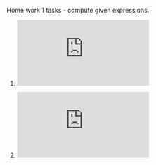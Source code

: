 Home work 1 tasks - compute given expressions.

1. ![a=\frac{2\sin (x-\frac{\pi}{6})b}{\frac{1}{2}+\sin^{2}y};b=1+\frac{z^{2}}{3+\frac{Z^{2}}{5}}][task1]

2. ![s=1+x+\frac{x^{2}}{2!}+\frac{x^{3}}{3!}+\frac{x^{4}}{4!};z=\sin{x^{3}}+\cos^{2}{y}][task2]

[task1]: http://www.sciweavers.org/tex2img.php?eq=a%3D%5Cfrac%7B2%5Csin%20%28x-%5Cfrac%7B%5Cpi%7D%7B6%7D%29b%7D%7B%5Cfrac%7B1%7D%7B2%7D%2B%5Csin%5E%7B2%7Dy%7D%3Bb%3D1%2B%5Cfrac%7Bz%5E%7B2%7D%7D%7B3%2B%5Cfrac%7BZ%5E%7B2%7D%7D%7B5%7D%7D&bc=Transparent&fc=Black&im=png&fs=12&ff=arev&edit=0
[task2]: http://www.sciweavers.org/tex2img.php?eq=s%3D1%2Bx%2B%5Cfrac%7Bx%5E%7B2%7D%7D%7B2%21%7D%2B%5Cfrac%7Bx%5E%7B3%7D%7D%7B3%21%7D%2B%5Cfrac%7Bx%5E%7B4%7D%7D%7B4%21%7D%3Bz%3D%5Csin%7Bx%5E%7B3%7D%7D%2B%5Ccos%5E%7B2%7D%7By%7D&bc=Transparent&fc=Black&im=png&fs=12&ff=arev&edit=0
